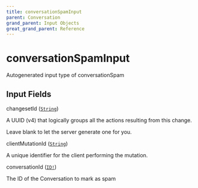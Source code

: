 ```yaml
---
title: conversationSpamInput
parent: Conversation
grand_parent: Input Objects
great_grand_parent: Reference
---
```


<h1>conversationSpamInput</h1>

Autogenerated input type of conversationSpam

<h2>Input Fields</h2>

<div class="field-entry ">
  <span id="changeset_id" class="field-name anchored">changesetId (<code><a href="/docs/reference/scalar/string">String</a></code>)</span>

  <div class="description-wrapper">
   <p>A UUID (v4) that logically groups all the actions resulting from this change.</p>
<p>Leave blank to let the server generate one for you.</p>

  </div>
</div>

<div class="field-entry ">
  <span id="client_mutation_id" class="field-name anchored">clientMutationId (<code><a href="/docs/reference/scalar/string">String</a></code>)</span>

  <div class="description-wrapper">
   <p>A unique identifier for the client performing the mutation.</p>

  </div>
</div>

<div class="field-entry ">
  <span id="conversation_id" class="field-name anchored">conversationId (<code><a href="/docs/reference/scalar/id">ID!</a></code>)</span>

  <div class="description-wrapper">
   <p>The ID of the Conversation to mark as spam</p>

  </div>
</div>

